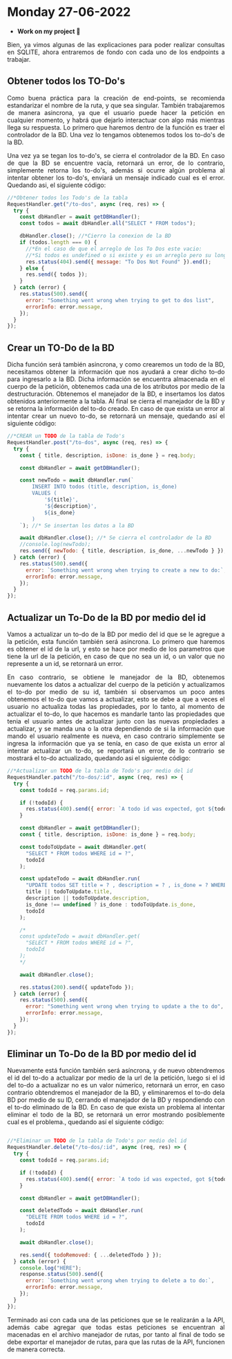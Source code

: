 # Monday 27-06-2022

<ul>
  <li><strong>Work on my project 🧠</strong></li>
</ul>

<p align="justify">Bien, ya vimos algunas de las explicaciones para poder realizar consultas en SQLITE, ahora entraremos de fondo con cada uno de los endpoints a trabajar.</p>

## Obtener todos los TO-Do's

<p align="justify">Como buena práctica para la creación de end-points, se recomienda estandarizar el nombre de la ruta, y que sea singular. También trabajaremos de manera asincrona, ya que el usuario puede hacer la petición en cualquier momento, y habrá que dejarlo interactuar con algo más mientras llega su respuesta. Lo primero que haremos dentro de la función es traer el controlador de la BD. Una vez lo tengamos obtenemos todos los to-do's de la BD.</p>

<p align="justify">Una vez ya se tegan los to-do's, se cierra el controlador de la BD. En caso de que la BD se encuentre vacía, retornará un error, de lo contrario, simplemente retorna los to-do's, además si ocurre algún problema al intentar obtener los to-do's, enviará un mensaje indicado cual es el error. Quedando asi, el siguiente código:</p>

```javascript
//*Obtener todos los Todo's de la tabla
RequestHandler.get("/to-dos", async (req, res) => {
  try {
    const dbHandler = await getDBHandler();
    const todos = await dbHandler.all("SELECT * FROM todos");

    dbHandler.close(); //*Cierro la conexion de la BD
    if (todos.length === 0) {
      //*En el caso de que el arreglo de los To Dos este vacio:
      //*Si todos es undefined o si existe y es un arreglo pero su longitud es 0
      res.status(404).send({ message: "To Dos Not Found" }).end();
    } else {
      res.send({ todos });
    }
  } catch (error) {
    res.status(500).send({
      error: "Something went wrong when trying to get to dos list",
      errorInfo: error.message,
    });
  }
});
```

## Crear un TO-Do de la BD

<p align="justify">Dicha función será también asincrona, y como crearemos un todo de la BD, necesitamos obtener la información que nos ayudará a crear dicho to-do para ingresarlo a la BD. Dicha información se encuentra almacenada en el cuerpo de la petición, obtenemos cada una de los atributos por medio de la destructuración. Obtenemos el manejador de la BD, e insertamos los datos obtenidos anteriormente a la tabla. Al final se cierra el manejador de la BD y se retorna la información del to-do creado. En caso de que exista un error al intentar crear un nuevo to-do, se retornará un mensaje, quedando así el siguiente código:</p>

```javascript
//*CREAR un TODO de la tabla de Todo's
RequestHandler.post("/to-dos", async (req, res) => {
  try {
    const { title, description, isDone: is_done } = req.body;

    const dbHandler = await getDBHandler();

    const newTodo = await dbHandler.run(`
        INSERT INTO todos (title, description, is_done)
        VALUES (
            '${title}',
            '${description}',
            ${is_done}
        )
    `); //* Se insertan los datos a la BD

    await dbHandler.close(); //* Se cierra el controlador de la BD
    //console.log(newTodo);
    res.send({ newTodo: { title, description, is_done, ...newTodo } });
  } catch (error) {
    res.status(500).send({
      error: `Something went wrong when trying to create a new to do:`,
      errorInfo: error.message,
    });
  }
});
```

## Actualizar un To-Do de la BD por medio del id

<p align="justify">Vamos a actualizar un to-do de la BD por medio del id que se le agregue a la petición, esta función también será asincrona. Lo primero que haremos es obtener el id de la url, y esto se hace por medio de los parametros que tiene la url de la petición, en caso de que no sea un id, o un valor que no represente a un id, se retornará un error.</p>

<p align="justify">En caso contrario, se obtiene le manejador de la BD, obtenemos nuevamente los datos a actualizar del cuerpo de la petición y actualizamos el to-do por medio de su id, también si observamos un poco antes obtenemos el to-do que vamos a actualizar, esto se debe a que a veces el usuario no actualiza todas las propiedades, por lo tanto, al momento de actualizar el to-do, lo que hacemos es mandarle tanto las propiedades que tenia el usuario antes de actualizar junto con las nuevas propiedades a actualizar, y se manda una o la otra dependiendo de si la información que mando el usuario realmente es nueva, en caso contrario simplemente se ingresa la información que ya se tenía, en caso de que exista un error al intentar actualizar un to-do, se reportará un error, de lo contrario se mostrará el to-do actualizado, quedando asi el siguiente código:</p>

```javascript
//*Actualizar un TODO de la tabla de Todo's por medio del id
RequestHandler.patch("/to-dos/:id", async (req, res) => {
  try {
    const todoId = req.params.id;

    if (!todoId) {
      res.status(400).send({ error: `A todo id was expected, got ${todoId}` });
    }

    const dbHandler = await getDBHandler();
    const { title, description, isDone: is_done } = req.body;

    const todoToUpdate = await dbHandler.get(
      "SELECT * FROM todos WHERE id = ?",
      todoId
    );

    const updateTodo = await dbHandler.run(
      "UPDATE todos SET title = ? , description = ? , is_done = ? WHERE id = ?",
      title || todoToUpdate.title,
      description || todoToUpdate.description,
      is_done !== undefined ? is_done : todoToUpdate.is_done,
      todoId
    );

    /*
    const updateTodo = await dbHandler.get(
      "SELECT * FROM todos WHERE id = ?",
      todoId
    );
    */

    await dbHandler.close();

    res.status(200).send({ updateTodo });
  } catch (error) {
    res.status(500).send({
      error: "Something went wrong when trying to update a the to do",
      errorInfo: error.message,
    });
  }
});
```

## Eliminar un To-Do de la BD por medio del id

<p align="justify">Nuevamente está función también será asíncrona, y de nuevo obtendremos el id del to-do a actualizar por medio de la url de la petición, luego si el id del to-do a actualizar no es un valor númerico, retornará un error, en caso contrario obtendremos el manejador de la BD, y eliminaremos el to-do dela BD por medio de su ID, cerrando el manejador de la BD y respondiendo con el to-do eliminado de la BD. En caso de que exista un problema al intentar eliminar el todo de la BD, se retornará un error mostrando posiblemente cual es el problema., quedando así el siguiente código:</p>

```javascript

//*Eliminar un TODO de la tabla de Todo's por medio del id
RequestHandler.delete("/to-dos/:id", async (req, res) => {
  try {
    const todoId = req.params.id;

    if (!todoId) {
      res.status(400).send({ error: `A todo id was expected, got ${todoId}` });
    }

    const dbHandler = await getDBHandler();

    const deletedTodo = await dbHandler.run(
      "DELETE FROM todos WHERE id = ?",
      todoId
    );

    await dbHandler.close();

    res.send({ todoRemoved: { ...deletedTodo } });
  } catch (error) {
    console.log("HERE");
    response.status(500).send({
      error: `Something went wrong when trying to delete a to do:`,
      errorInfo: error.message,
    });
  }
});

```

<p align="justify">Terminado asi con cada una de las peticiones que se le realizarán a la API, además cabe agregar que todas estas peticiones se encuentran al macenadas en el archivo manejador de rutas, por tanto al final de todo se debe exportar el manejador de rutas, para que las rutas de la API, funcionen de manera correcta.</p>


<!-- ```typescript

``` -->

<!-- <ul>
  <li></li>
</ul> -->
<!-- <img/> -->

<i></i>

<strong></strong>

<p align="justify"></p>
<p align="center"></p>
<br />
